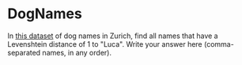 # DogNames
 
In [this dataset](https://opendata.swiss/en/dataset/hundenamen-aus-dem-hundebestand-der-stadt-zurich2/resource/3e48403f-1ca2-434f-8766-cf0a73d7c2a1) of dog names in Zurich, find all names that have a Levenshtein distance of 1 to "Luca". Write your answer here (comma-separated names, in any order).
